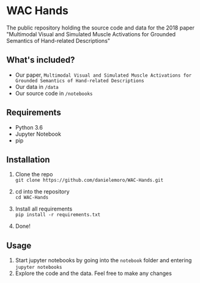 # WAC Hands
The public repository holding the source code and data for the 2018 paper "Multimodal Visual and Simulated Muscle Activations for Grounded Semantics of Hand-related Descriptions"

## What's included?
- Our paper, `Multimodal Visual and Simulated Muscle Activations for Grounded Semantics of Hand-related Descriptions`
- Our data in `/data`
- Our source code in `/notebooks`

## Requirements
- Python 3.6
- Jupyter Notebook
- pip

## Installation
1. Clone the repo  
`git clone https://github.com/danielemoro/WAC-Hands.git`  

2. cd into the repository  
`cd WAC-Hands`  
2. Install all requirements  
`pip install -r requirements.txt`  

3. Done!

## Usage
1. Start jupyter notebooks by going into the `notebook` folder and entering `jupyter notebooks`
2. Explore the code and the data. Feel free to make any changes
